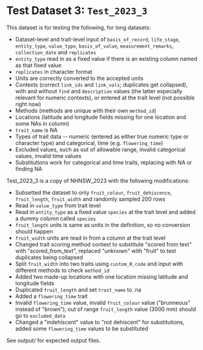 
# Test Dataset 3: `Test_2023_3`

This dataset is for testing the following, for long datasets:
- Dataset-level and trait-level input of `basis_of_record`, `life_stage`, `entity_type`, `value_type`, `basis_of_value`, `measurement_remarks`, `collection_date` and `replicates`
- `entity_type` read in as a fixed value if there is an existing column named as that fixed value
- `replicates` in character format
- Units are correctly converted to the accepted units
- Contexts (correct `link_ids` and `link_vals`; duplicates get collapsed), with and without `find` and `description` values (the latter especially relevant for numeric contexts), or entered at the trait level (not possible right now)
- Methods (methods are unique with their own `method_id`)
- Locations (latitude and longitude fields missing for one location and some NAs in column)
- `trait_name` is NA
- Types of trait data -- numeric (entered as either true numeric type or character type) and categorical, time (e.g. `flowering_time`)
- Excluded values, such as out of allowable range, invalid categorical values, invalid time values
- Substitutions work for categorical and time traits, replacing with NA or finding NA


Test_2023_3 is a copy of NHNSW_2023 with the following modifications:
- Subsetted the dataset to only `fruit_colour`, `fruit_dehiscence`, `fruit_length`, `fruit_width` and randomly sampled 200 rows
- Read in `value_type` from trait level
- Read in `entity_type` as a fixed value `species` at the trait level and added a dummy column called `species`
- `fruit_length` units is same as units in the definition, so no conversion should happen
- `fruit_width` units are read in from a column at the trait level
- Changed trait scoring method context to substitute "scored from text" with "scored_from_text", replaced "unknown" with "fruit" to test duplicates being collapsed
- Split `fruit_width` into two traits using `custom_R_code` and input with different methods to check `method_id`
- Added two made-up locations with one location missing latitude and longitude fields
- Duplicated `fruit_length` and set `trait_name` to .na
- Added a `flowering_time` trait
- Invalid `flowering_time` value, invalid `fruit_colour` value ("brunneous" instead of "brown"), out of range `fruit_length` value (3000 mm) should go to `excluded_data`
- Changed a "indehiscent" value to "not dehiscent" for substitutions, added some `flowering_time` values to be substituted

See output/ for expected output files.

